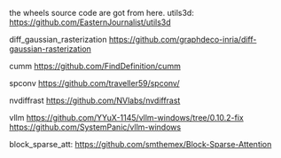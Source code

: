 the wheels source code are got from here.
utils3d:
https://github.com/EasternJournalist/utils3d

diff_gaussian_rasterization
https://github.com/graphdeco-inria/diff-gaussian-rasterization

cumm
https://github.com/FindDefinition/cumm

spconv
https://github.com/traveller59/spconv/

nvdiffrast
https://github.com/NVlabs/nvdiffrast

vllm
https://github.com/YYuX-1145/vllm-windows/tree/0.10.2-fix
https://github.com/SystemPanic/vllm-windows

block_sparse_att:
https://github.com/smthemex/Block-Sparse-Attention
